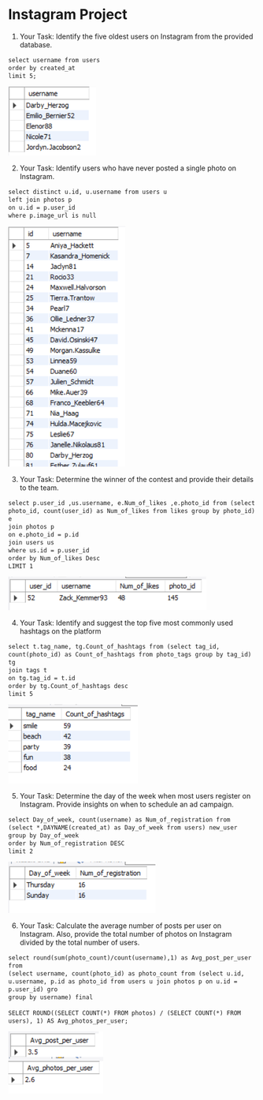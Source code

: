 # Instagram Project


1. Your Task: Identify the five oldest users on Instagram from the provided database.

```
select username from users
order by created_at 
limit 5;
```
![Alt text](image-1.png)

2. Your Task: Identify users who have never posted a single photo on Instagram.

```
select distinct u.id, u.username from users u
left join photos p
on u.id = p.user_id
where p.image_url is null
```
![Alt text](image-2.png)

3. Your Task: Determine the winner of the contest and provide their details to the team. 

```
select p.user_id ,us.username, e.Num_of_likes ,e.photo_id from (select photo_id, count(user_id) as Num_of_likes from likes group by photo_id) e
join photos p
on e.photo_id = p.id
join users us
where us.id = p.user_id
order by Num_of_likes Desc
LIMIT 1
```
![Alt text](image-3.png)

4. Your Task: Identify and suggest the top five most commonly used hashtags on the platform
```
select t.tag_name, tg.Count_of_hashtags from (select tag_id, count(photo_id) as Count_of_hashtags from photo_tags group by tag_id) tg
join tags t
on tg.tag_id = t.id
order by tg.Count_of_hashtags desc
limit 5
```
![Alt text](image-4.png)

5. Your Task: Determine the day of the week when most users register on Instagram. Provide insights on when to schedule an ad campaign.

```
select Day_of_week, count(username) as Num_of_registration from (select *,DAYNAME(created_at) as Day_of_week from users) new_user
group by Day_of_week
order by Num_of_registration DESC
limit 2
```
![Alt text](image-5.png)

6. Your Task: Calculate the average number of posts per user on Instagram. Also, provide the total number of photos on Instagram divided by the total number of users.

```
select round(sum(photo_count)/count(username),1) as Avg_post_per_user from 
(select username, count(photo_id) as photo_count from (select u.id, u.username, p.id as photo_id from users u join photos p on u.id = p.user_id) gro
group by username) final

SELECT ROUND((SELECT COUNT(*) FROM photos) / (SELECT COUNT(*) FROM users), 1) AS Avg_photos_per_user;
```
![Alt text](image-6.png)





































